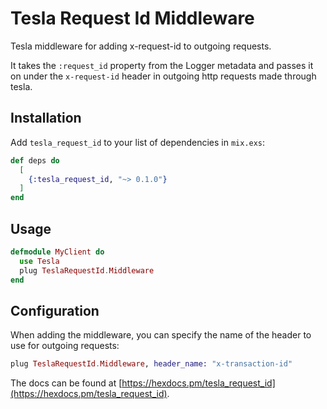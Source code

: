 # Tesla Request Id Middleware

Tesla middleware for adding x-request-id to outgoing requests.

It takes the `:request_id` property from the Logger metadata and passes it on under the `x-request-id` header in outgoing http requests made through tesla.

## Installation

Add `tesla_request_id` to your list of dependencies in `mix.exs`:

```elixir
def deps do
  [
    {:tesla_request_id, "~> 0.1.0"}
  ]
end
```

## Usage

```elixir
defmodule MyClient do
  use Tesla
  plug TeslaRequestId.Middleware
end
```

## Configuration

When adding the middleware, you can specify the name of the header to use for outgoing requests:

```elixir
plug TeslaRequestId.Middleware, header_name: "x-transaction-id"
```

The docs can
be found at [https://hexdocs.pm/tesla_request_id](https://hexdocs.pm/tesla_request_id).
